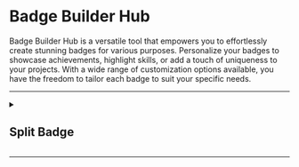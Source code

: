 # Badge Builder Hub
Badge Builder Hub is a versatile tool that empowers you to effortlessly create stunning badges for various purposes. Personalize your badges to showcase achievements, highlight skills, or add a touch of uniqueness to your projects. With a wide range of customization options available, you have the freedom to tailor each badge to suit your specific needs.

---
<details>
<summary><h2>Split Badge</h2></summary>

### 🖥️ Demo

Default (Unmodified)

![Split-Badge](https://badge-builder-hub.vercel.app/api/split-badge)

```md
![Split-Badge](https://badge-builder-hub.vercel.app/api/split-badge)
```

---

Custom `leftText` & `rightText`

![Split-Badge](https://badge-builder-hub.vercel.app/api/split-badge?leftText=Hello&rightText=World)

```md
![Split-Badge](https://badge-builder-hub.vercel.app/api/split-badge?leftText=Hello&rightText=World)
```

---

Custom `leftText`, `rightText`, & `textColor`

![Split-Badge](https://badge-builder-hub.vercel.app/api/split-badge?leftText=Hello&rightText=World&textColor=000)

```md
![Split-Badge](https://badge-builder-hub.vercel.app/api/split-badge?leftText=Hello&rightText=World&textColor=000)
```

---

Custom `leftText`, `rightText`, `textColor`, & `leftTextColor`

&#9432; `leftTextColor` & `rightTextColor` overrides `textColor`

![Split-Badge](https://badge-builder-hub.vercel.app/api/split-badge?leftText=Hello&rightText=World&textColor=000&leftTextColor=f5f5f5)

```md
![Split-Badge](https://badge-builder-hub.vercel.app/api/split-badge?leftText=Hello&rightText=World&textColor=000&leftTextColor=f5f5f5)
```

---

Custom `leftText`, `rightText`, `leftSectionColor`, & `rightSectionColor`

![Split-Badge](https://badge-builder-hub.vercel.app/api/split-badge?leftText=Hello&rightText=World&leftSectionColor=333&rightSectionColor=6660e0)

```md
![Split-Badge](https://badge-builder-hub.vercel.app/api/split-badge?leftText=Hello&rightText=World&leftSectionColor=333&rightSectionColor=6660e0)
```

---

Custom `leftText`, `rightText`, `leftTextColor`, `rightTextColor`, `leftSectionColor`, & `rightSectionColor`

![Split-Badge](https://badge-builder-hub.vercel.app/api/split-badge?leftText=Hello&rightText=World&leftTextColor=3BA6E5&rightTextColor=333&leftSectionColor=333&rightSectionColor=3BA6E5)

```md
![Split-Badge](https://badge-builder-hub.vercel.app/api/split-badge?leftText=Hello&rightText=World&leftTextColor=3BA6E5&rightTextColor=333&leftSectionColor=333&rightSectionColor=3BA6E5)
```

---

### ⚙️ Customization

You can customize the 'Split Badge' by providing query parameters in the URL.

Query parameters are added after the main URL using the '?' character, followed by a series of key=value pairs, separated by '&'.

> 🔍 Example:
> ```md
> https://badge-builder-hub.vercel.app/api/split-badge?leftText=Hello&rightText=World
> ```
>
> In this example:
> - `https://badge-builder-hub.vercel.app/api/split-badge` is the main URL.
> - `'leftText'` is a parameter key and `'Hello'` is its value.
> - `'rightText'` is another parameter key and `'World'` is its value.

##### Available Query Parameters

| Query Parameters    | Description                                                   |
| ------------------- | ------------------------------------------------------------- |
| `leftText`          | Customize the text on the left.                               |
| `rightText`         | Customize the text on the right.                              |
| `boldText`          | Set to 'true' to bold the `leftText` and `rightText`. Default is 'false'. |
| `boldLeftText`      | Set to 'true' to bold the `leftText`. Default is 'false'.                 |
| `boldRightText`     | Set to 'true' to bold the `rightText`. Default is 'false'.                |
| `textColor`         | Customize the color of the text.                              |
| `leftTextColor `    | Customize the color of the left text. Overrides `textColor`.  |
| `rightTextColor `   | Customize the color of the right text. Overrides `textColor`. |
| `leftSectionColor`  | Customize the color of the left section.                      |
| `rightSectionColor` | Customize the color of the right section.                     |

---

</details>

---
